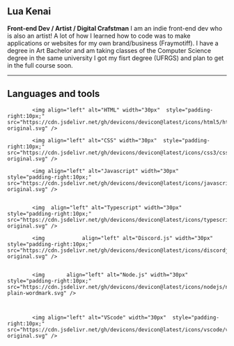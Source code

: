 ## Lua Kenai

**Front-end Dev / Artist / Digital Crafstman**
I am an indie front-end dev who is also an artist!
A lot of how I learned how to code was to make applications or websites for my own brand/business (Fraymotiff).
I have a degree in Art Bachelor and am taking classes of the Computer Science degree in the same university I got my fisrt degree (UFRGS) and plan to get in the full course soon.
___

## Languages and tools

            <img align="left" alt="HTML" width="30px"  style="padding-right:10px;" src="https://cdn.jsdelivr.net/gh/devicons/devicon@latest/icons/html5/html5-original.svg" />
     
            <img align="left" alt="CSS" width="30px"  style="padding-right:10px;" src="https://cdn.jsdelivr.net/gh/devicons/devicon@latest/icons/css3/css3-original.svg" />
            
            <img align="left" alt="Javascript" width="30px"  style="padding-right:10px;" src="https://cdn.jsdelivr.net/gh/devicons/devicon@latest/icons/javascript/javascript-original.svg" />

            
            <img  align="left" alt="Typescript" width="30px"  style="padding-right:10px;" src="https://cdn.jsdelivr.net/gh/devicons/devicon@latest/icons/typescript/typescript-original.svg" />
            
            <img            align="left" alt="Discord.js" width="30px"  style="padding-right:10px;" src="https://cdn.jsdelivr.net/gh/devicons/devicon@latest/icons/discordjs/discordjs-original.svg" />

            
            <img       align="left" alt="Node.js" width="30px"  style="padding-right:10px;" src="https://cdn.jsdelivr.net/gh/devicons/devicon@latest/icons/nodejs/nodejs-plain-wordmark.svg" />
          
          
          
            <img align="left" alt="VScode" width="30px"  style="padding-right:10px;" src="https://cdn.jsdelivr.net/gh/devicons/devicon@latest/icons/vscode/vscode-original.svg" />
            
          
    
          
